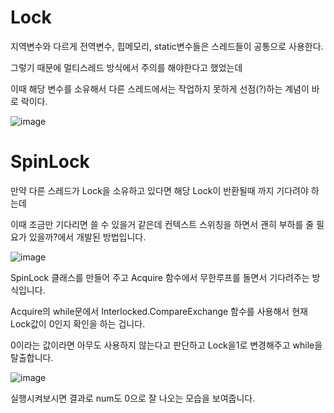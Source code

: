 # Lock

지역변수와 다르게 전역변수, 힙메모리, static변수들은 스레드들이 공통으로 사용한다.
  
그렇기 때문에 멀티스레드 방식에서 주의를 해야한다고 했었는데
  
이때 해당 변수를 소유해서 다른 스레드에서는 작업하지 못하게 선점(?)하는 계념이 바로 락이다.
  
![image](https://github.com/yoodonghoon/Memory/assets/145320150/90036fb4-e124-4683-bd86-9d79494d2183)


# SpinLock

만약 다른 스레드가 Lock을 소유하고 있다면 해당 Lock이 반환될때 까지 기다려야 하는데
  
이때 조금만 기다리면 쓸 수 있을거 같은데 컨텍스트 스위칭을 하면서 괜히 부하를 줄 필요가 있을까?에서 개발된 방법입니다.

![image](https://github.com/yoodonghoon/Memory/assets/145320150/cdffbc75-d467-43f0-bf3b-47d7a36676d3)

SpinLock 클래스를 만들어 주고 Acquire 함수에서 무한루프를 돌면서 기다려주는 방식입니다.

Acquire의 while문에서 Interlocked.CompareExchange 함수를 사용해서 현재 Lock값이 0인지 확인을 하는 겁니다.

0이라는 값이라면 아무도 사용하지 않는다고 판단하고 Lock을1로 변경해주고 while을 탈출합니다.

![image](https://github.com/yoodonghoon/Memory/assets/145320150/2713a7c8-3df9-4213-a9e2-6d822b448051)

실행시켜보시면 결과로 num도 0으로 잘 나오는 모습을 보여줍니다.
